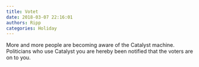```yaml
---
title: Votet
date: 2018-03-07 22:16:01
authors: Ripp
categories: Holiday
---
```


 More and more people are becoming aware of the Catalyst machine.  Politicians who use Catalyst you are hereby been notified that the voters are on to you.